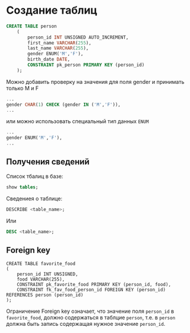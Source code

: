 # Создание таблиц

```SQL
CREATE TABLE person
    (
        person_id INT UNSIGNED AUTO_INCREMENT,
        first_name VARCHAR(255),
        last_name VARCHAR(255),
        gender ENUM('M','F'),
        birth_date DATE,
        CONSTRAINT pk_person PRIMARY KEY (person_id)
    );
```

Можно добавить проверку на значения для поля gender и принимать только M и F

```SQL
...
gender CHAR(1) CHECK (gender IN ('M','F')),
...
```

или можно использовать специальный тип данных `ENUM`

```SQL
...
gender ENUM('M','F'),
...
```

## Получения сведений

Список тбалиц в базе:
```SQL
show tables;
```

Сведениея о таблице:
```SQL
DESCRIBE <tаble_name>;
```
Или
```SQL
DESC <table_name>;
```

## Foreign key

```
CREATE TABLE favorite_food
(
    person_id INT UNSIGNED,
    food VARCHAR(255),
    CONSTRAINT pk_favorite_food PRIMARY KEY (person_id, food),
    CONSTRAINT fk_fav_food_person_id FOREIGN KEY (person_id) REFERENCES person (person_id)
);
```
Ограничение Foreign key означает, что значение поля `person_id` в `favorite_food`, должно содержаться в таблцие `person`, т.е. в `person` должна быть запись содержащая нужное значение `person_id`.
